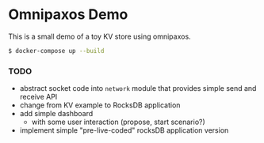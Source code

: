 # Omnipaxos Demo
This is a small demo of a toy KV store using omnipaxos.

```bash
$ docker-compose up --build
```

### TODO
 - abstract socket code into `network` module that provides simple send and receive API
 - change from KV example to RocksDB application
 - add simple dashboard
    - with some user interaction (propose, start scenario?)
 - implement simple "pre-live-coded" rocksDB application version
